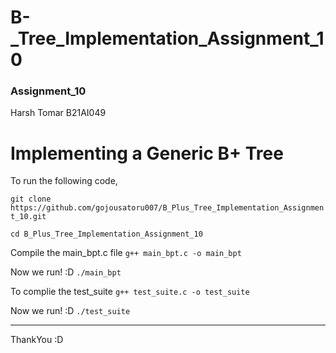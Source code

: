 # B-_Tree_Implementation_Assignment_10
### Assignment_10

Harsh Tomar B21AI049

# Implementing a Generic B+ Tree

To run the following code, 

`git clone https://github.com/gojousatoru007/B_Plus_Tree_Implementation_Assignment_10.git`

`cd B_Plus_Tree_Implementation_Assignment_10`

Compile the main_bpt.c file
`g++ main_bpt.c -o main_bpt`

Now we run! :D
`./main_bpt`

To complie the test_suite
`g++ test_suite.c -o test_suite`

Now we run! :D
`./test_suite`

---
ThankYou :D